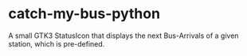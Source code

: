 catch-my-bus-python
===================

A small GTK3 StatusIcon that displays the next Bus-Arrivals of a given station, which is pre-defined.
